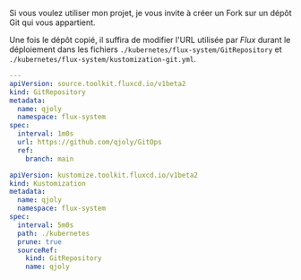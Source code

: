 ﻿Si vous voulez utiliser mon projet, je vous invite à créer un Fork sur un dépôt Git qui vous appartient.

Une fois le dépôt copié, il suffira de modifier l'URL utilisée par *Flux* durant le déploiement dans les fichiers `./kubernetes/flux-system/GitRepository` et `./kubernetes/flux-system/kustomization-git.yml`.

```yml
---
apiVersion: source.toolkit.fluxcd.io/v1beta2
kind: GitRepository
metadata:
  name: qjoly
  namespace: flux-system
spec:
  interval: 1m0s
  url: https://github.com/qjoly/GitOps
  ref:
    branch: main
```
```yml
apiVersion: kustomize.toolkit.fluxcd.io/v1beta2
kind: Kustomization
metadata:
  name: qjoly
  namespace: flux-system
spec:
  interval: 5m0s
  path: ./kubernetes
  prune: true
  sourceRef:
    kind: GitRepository
    name: qjoly
```